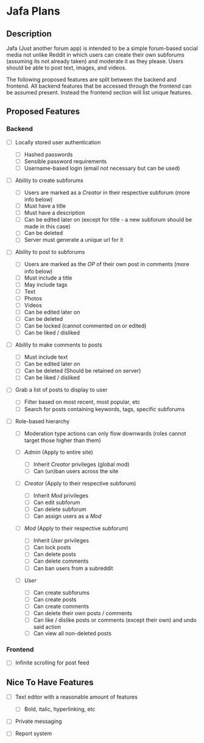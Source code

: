 # Jafa Plans

## Description

Jafa (Just another forum app) is intended to be a simple forum-based social media not unlike Reddit in which users can create their own subforums (assuming its not already taken) and moderate it as they please. Users should be able to post text, images, and videos.

The following proposed features are split between the backend and frontend. All backend features that be accessed through the frontend can be assumed present. Instead the frontend section will list unique features.

## Proposed Features

### Backend

- [ ] Locally stored user authentication

  - [ ] Hashed passwords
  - [ ] Sensible password requirements
  - [ ] Username-based login (email not necessary but can be used)

- [ ] Ability to create subforums

  - [ ] Users are marked as a _Creator_ in their respective subforum (more info below)
  - [ ] Must have a title
  - [ ] Must have a description
  - [ ] Can be edited later on (except for title - a new subforum should be made in this case)
  - [ ] Can be deleted
  - [ ] Server must generate a unique url for it

- [ ] Ability to post to subforums

  - [ ] Users are marked as the _OP_ of their own post in comments (more info below)
  - [ ] Must include a title
  - [ ] May include tags
  - [ ] Text
  - [ ] Photos
  - [ ] Videos
  - [ ] Can be edited later on
  - [ ] Can be deleted
  - [ ] Can be locked (cannot commented on or edited)
  - [ ] Can be liked / disliked

- [ ] Ability to make comments to posts

  - [ ] Must include text
  - [ ] Can be edited later on
  - [ ] Can be deleted (Should be retained on server)
  - [ ] Can be liked / disliked

- [ ] Grab a list of posts to display to user

  - [ ] Filter based on most recent, most popular, etc
  - [ ] Search for posts containing keywords, tags, specific subforums

- [ ] Role-based hierarchy

  - [ ] Moderation type actions can only flow downwards (roles cannot target those higher than them)

  - [ ] _Admin_ (Apply to entire site)

    - [ ] Inherit _Creator_ privileges (global mod)
    - [ ] Can (un)ban users across the site

  - [ ] _Creator_ (Apply to their respective subforum)

    - [ ] Inherit _Mod_ privileges
    - [ ] Can edit subforum
    - [ ] Can delete subforum
    - [ ] Can assign users as a _Mod_

  - [ ] _Mod_ (Apply to their respective subforum)

    - [ ] Inherit _User_ privileges
    - [ ] Can lock posts
    - [ ] Can delete posts
    - [ ] Can delete comments
    - [ ] Can ban users from a subreddit

  - [ ] _User_

    - [ ] Can create subforums
    - [ ] Can create posts
    - [ ] Can create comments
    - [ ] Can delete their own posts / comments
    - [ ] Can like / dislike posts or comments (except their own) and undo said action
    - [ ] Can view all non-deleted posts

### Frontend

- [ ] Infinite scrolling for post feed

## Nice To Have Features

- [ ] Text editor with a reasonable amount of features

  - [ ] Bold, italic, hyperlinking, etc

- [ ] Private messaging
- [ ] Report system
